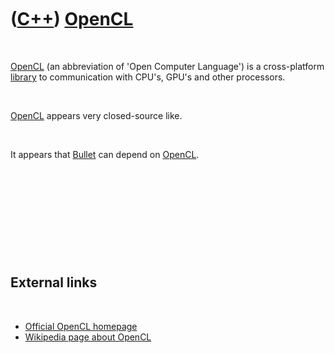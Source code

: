 
 

 

 

 

 

([C++](Cpp.md)) [OpenCL](CppOpenCl.md)
========================================

 

[OpenCL](CppOpenCl.md) (an abbreviation of 'Open Computer Language') is
a cross-platform [library](CppLibrary.md) to communication with CPU's,
GPU's and other processors.

 

[OpenCL](CppOpenCl.md) appears very closed-source like.

 

It appears that [Bullet](CppBullet.md) can depend on
[OpenCL](CppOpenCl.md).

 

 

 

 

 

External links
--------------

 

-   [Official OpenCL homepage](https://www.khronos.org/opencl)
-   [Wikipedia page about OpenCL](https://en.wikipedia.org/wiki/OpenCL)

 

 

 

 

 

 

